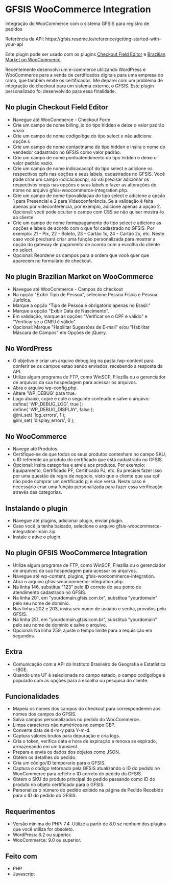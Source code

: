 # GFSIS WooCommerce Integration
<p>Integração do WooCommerce com o sistema GFSIS para registro de pedidos</p>
<p>Referência da API: https://gfsis.readme.io/reference/getting-started-with-your-api</p>
<p>Este plugin pode ser usado com os plugins <a href="https://br.wordpress.org/plugins/woo-checkout-field-editor-pro/">Checkout Field Editor</a> e <a href="https://br.wordpress.org/plugins/woocommerce-extra-checkout-fields-for-brazil/">Brazilian Market on WooCommerce</a>.</p>
<p>Recentemente desenvolvi um e-commerce utilizando WordPress e WooCommerce para a venda de certificados digitais para uma empresa do ramo, que também emite os certificados. Me deparei com um problema de integração do checkout para um sistema externo, o GFSIS. Este plugin personalizado foi desenvolvido para essa finalidade.</p>
<h2>No plugin Checkout Field Editor</h2>
<ul>
<li>Navegue até WooCommerce - Checkout Form.</li>
<li>Crie um campo de nome billing_id do tipo hidden e deixe o valor padrão vazio.</li>
<li>Crie um campo de nome codigoibge do tipo select e não adicione opçõe.s</li>
<li>Crie um campo de nome contactname do tipo hidden e insira o nome do vendedor cadastrado no GFSIS como valor padrão.</li>
<li>Crie um campo de nome pontoatendimento do tipo hidden e deixe o valor padrão vazio.</li>
<li>Crie um campo de nome indicacaocpf do tipo select e adicione os respectivos cpfs nas opções e seus labels, cadastrados no GFSIS. Você pode criar um campo indicacaocnpj, só vai precisar adicionar os respectivos cnpjs nas opções e seus labels e fazer as alterações de nome no arquivo gfsis-woocommerce-integration.php.</li>
<li>Crie um campo de nome tipovalidacao do tipo select e adicione a opção 1 para Presencial e 2 para Videoconferência. Se a validação é feita apenas por videconferência, por exemplo, adicione apenas a opção 2. Opcional: você pode ocultar o campo com CSS se não quiser mostra-lo ao cliente.</li>
<li>Crie um campo de nome formapagamento do tipo select e adicione as opções e labels de acordo com o que foi cadastrado no GFSIS. Por exemplo: 21 - Pix, 22 - Boleto, 23 - Cartão 1x, 24 - Cartão 2x, etc. Neste caso você precisará criar uma função personalizada para mostrar a opção do gateway de pagamento de acordo com a escolha do cliente no select.</li>
<li>Opcional: Reordene os campos para a ordem que você quer que aparecem no formulário de checkout.</li>
</ul>
<h2>No plugin Brazilian Market on WooCommerce</h2>
<ul>
<li>Navegue até WooCommerce - Campos do checkout
<li>Na opção "Exibir Tipo de Pessoa", selecione Pessoa Física e Pessoa Jurídica.</li>
<li>Marque a opção "Tipo de Pessoa é obrigatório apenas no Brasil."</li>
<li>Marque a opção "Exibir Data de Nascimento".</li>
<li>Em validação, marque as opções "Verificar se o CPF é válido" e "Verificar se o CNPJ é válido".</li>
<li>Opcional: Marque "Habilitar Sugestões de E-mail" e/ou "Habilitar Máscara de Campos" em Opções de jQuery.</li>
</ul>
<h2>No WordPress</h2>
<ul>
<li>O objetivo é criar um arquivo debug.log na pasta /wp-content para conferir se os campos estao sendo enviados, recebendo a resposta da API.</li>
<li>Utilize algum programa de FTP, como WinSCP, Filezilla ou o gerenciador de arquivos da sua hospedagem para acessar os arquivos.</li>
<li>Abra o arquivo wp-config.php.</li>
<li>Altere 'WP_DEBUG' para true.</li>
<li>Logo abaixo, copie e cole o seguinte conteudo e salve o arquivo:<br>
define( 'WP_DEBUG_LOG', true );<br>
define( 'WP_DEBUG_DISPLAY', false );<br>
@ini_set( 'log_errors', 1 );<br>
@ini_set( 'display_errors', 0 );
</li>
</ul>
<h2>No WooCommerce</h2>
<ul>
<li>Navege até Produtos.</li>
<li>Certifique-se de que todos os seus produtos contenham no campo SKU, o ID referente ao produto do certificado que está cadastrado no GFSIS.</li>
<li>Opcional: Insira categorias e atrele aos produtos. Por exemplo: Equipamento, Certificado PF, Certificado PJ, etc. Eu precisei fazer isso por uma questão de regra de negócio, visto que o cliente que usa cpf não pode comprar um certificado pj e vice versa. Neste caso é necessário criar uma função personalizada para fazer essa verificação através das categorias.</li>
</ul>
<h2>Instalando o plugin</h2>
<ul>
<li>Navegue até plugins, adicionar plugin, enviar plugin.</li>
<li>Caso você já tenha baixado, selecione o arquivo gfsis-woocommerce-integration-main.zip.</li>
<li>Instale e ative o plugin.</li>
</ul>
<h2>No plugin GFSIS WooCommerce Integration</h2>
<ul>
<li>Utilize algum programa de FTP, como WinSCP, Filezilla ou o gerenciador de arquivos da sua hospedagem para acessar os arquivos.</li>
<li>Navegue até wp-content, plugins, gfsis-woocommerce-integration.</li>
<li>Abra o arquivo gfsis-woocommerce-integration.php.</li>
<li>Na linha 146, substitua "123" pelo ID correto do seu ponto de atendimento cadastrado no GFSIS.</li>
<li>Na linha 201, em "yourdomain.gfsis.com.br", substitua "yourdomain" pelo seu nome de domínio.</li>
<li>Nas linhas 202 e 203, insira seu nome de usuário e senha, providos pelo GFSIS.</li>
<li>Na linha 251, em "yourdomain.gfsis.com.br", substitua "yourdomain" pelo seu nome de domínio e salve o arquivo.</li>
<li>Opcional: Na linha 259, ajuste o tempo limite para a requisição em segundos.</li>
</ul>
<h2>Extra</h2>
<ul>
<li>Comunicação com a API do Instituto Brasileiro de Geografia e Estatística - IBGE.</li>
<li>Quando uma UF é selecionada no campo estado, o campo codigoibge é populado com as opções para a escolha ou pesquisa do cliente.</li>
</ul>
<h2>Funcionalidades</h2>
<ul>
<li>Mapeia os nomes dos campos do checkout para corresponderem aos nomes dos campos do GFSIS.</li>
<li>Salva campos personalizados no pedido do WooCommerce.</li>
<li>Limpa caracteres não numéricos no campo CEP.</li>
<li>Converte data de d-m-y para Y-m-d.</li>
<li>Captura valores brutos para depuração e cria logs.</li>
<li>Cria o token, verifica data e hora de expiração e renova se expirado, armazenando em um transient.</li>
<li>Prepara e envia os dados dos objetos como JSON.</li>
<li>Obtém os detalhes do pedido.</li>
<li>Cria um código/ID temporario para o GFSIS.</li>
<li>Captura o código retornado pela GFSIS atualizando o ID do pedido no WooCommerce para refletir o ID correto do pedido do GFSIS.</li>
<li>Obtém o SKU do produto principal do pedido passando como ID do produto no objeto certificado para o GFSIS.</li>
<li>Personaliza o número do pedido exibido na página de Pedido Recebido para o ID do pedido do GFSIS.</li>
</ul>
<h2>Requerimentos</h2>
<ul>
<li>Versão mínima do PHP: 7.4. Utilize a partir de 8.0 se nenhum dos plugins que você utiliza for obsoleto.</li>
<li>WordPress: 6.2 ou superior.</li>
<li>WooCommerce: 9.0 ou superior.</li>
</ul>
<h2>Feito com</h2>
<ul>
<li>PHP</li>
<li>Javascript</li>
</ul>
